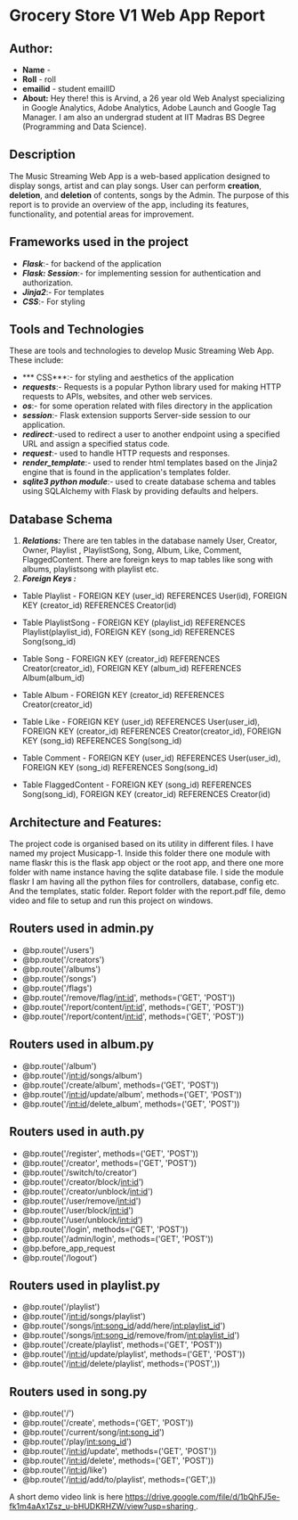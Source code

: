 # Grocery Store V1 Web App Report

## Author:
- **Name** - 
- **Roll** - roll
- **emailid** - student emailID
- **About:** Hey there! this is Arvind, a 26 year old Web Analyst specializing in Google Analytics, Adobe Analytics, Adobe Launch and Google Tag Manager. I am also an undergrad student at IIT Madras BS Degree (Programming and Data Science).

## Description
The Music Streaming Web App is a web-based application designed to display songs, artist and can play songs. User can perform **creation**, **deletion**, and **deletion** of contents, songs by the Admin. The purpose of this report is to provide an overview of the app, including its features, functionality, and potential areas for improvement.

## Frameworks used in the project
- ***Flask***:- for backend of the application
- ***Flask: Session***:- for implementing session for authentication and authorization.
- ***Jinja2***:- For templates
- ***CSS***:- For styling

## Tools and Technologies
These are tools and technologies to develop Music Streaming Web App. These include:

- *** CSS***:- for styling and aesthetics of the application
- ***requests***:- Requests is a popular Python library used for making HTTP requests to APIs, websites, and other web services.
- ***os***:- for some operation related with files directory in the application
- ***session***:- Flask extension supports Server-side session to our application.
- ***redirect***:-used to redirect a user to another endpoint using a specified URL and assign a specified
status code.
- ***request***:- used to handle HTTP requests and responses.
- ***render_template***:- used to render html templates based on the Jinja2 engine that is found in the
application's templates folder.
- ***sqlite3 python module***:- used to create database schema and tables using SQLAlchemy with Flask by
providing defaults and helpers.

## Database Schema
1. ***Relations:*** There are ten tables in the database namely User, Creator, Owner, Playlist , PlaylistSong, Song, Album, Like, Comment, FlaggedContent. There are foreign keys to map tables like song with albums, playlistsong with playlist etc. 
2. ***Foreign Keys :***
-  Table Playlist - FOREIGN KEY (user_id)  REFERENCES User(id),
                    FOREIGN KEY (creator_id) REFERENCES Creator(id)

- Table PlaylistSong - FOREIGN KEY (playlist_id) REFERENCES Playlist(playlist_id),
                       FOREIGN KEY (song_id) REFERENCES Song(song_id)

- Table Song - FOREIGN KEY (creator_id) REFERENCES Creator(creator_id),
               FOREIGN KEY (album_id) REFERENCES Album(album_id)

- Table Album - FOREIGN KEY (creator_id) REFERENCES Creator(creator_id)

- Table Like - FOREIGN KEY (user_id) REFERENCES User(user_id),
               FOREIGN KEY (creator_id) REFERENCES Creator(creator_id),
               FOREIGN KEY (song_id) REFERENCES Song(song_id)

- Table Comment - FOREIGN KEY (user_id) REFERENCES User(user_id),
                  FOREIGN KEY (song_id) REFERENCES Song(song_id)

- Table FlaggedContent - FOREIGN KEY (song_id) REFERENCES Song(song_id),
                         FOREIGN KEY (creator_id) REFERENCES Creator(id)


## Architecture and Features:
The project code is organised based on its utility in different files. I have named my project Musicapp-1.
Inside this folder there one module with name flaskr this is the flask app object or the root app, and there one more folder with name instance having the sqlite database file. I side the module flaskr I am having all the python files for controllers, database, config etc. And the templates, static folder. 
Report folder with the report.pdf file, demo video and file to setup and run this project on windows.

## Routers used in admin.py
- @bp.route('/users')
- @bp.route('/creators')
- @bp.route('/albums')
- @bp.route('/songs')
- @bp.route('/flags')
- @bp.route('/remove/flag/<int:id>', methods=('GET', 'POST'))
- @bp.route('/report/content/<int:id>', methods=('GET', 'POST'))
- @bp.route('/report/content/<int:id>', methods=('GET', 'POST'))


## Routers used in album.py
- @bp.route('/album')
- @bp.route('/<int:id>/songs/album')
- @bp.route('/create/album', methods=('GET', 'POST'))
- @bp.route('/<int:id>/update/album', methods=('GET', 'POST'))
- @bp.route('/<int:id>/delete_album', methods=('GET', 'POST'))


## Routers used in auth.py
- @bp.route('/register', methods=('GET', 'POST'))
- @bp.route('/creator', methods=('GET', 'POST'))
- @bp.route('/switch/to/creator')
- @bp.route('/creator/block/<int:id>')
- @bp.route('/creator/unblock/<int:id>')
- @bp.route('/user/remove/<int:id>')
- @bp.route('/user/block/<int:id>')
- @bp.route('/user/unblock/<int:id>')
- @bp.route('/login', methods=('GET', 'POST'))
- @bp.route('/admin/login', methods=('GET', 'POST'))
- @bp.before_app_request
- @bp.route('/logout')

## Routers used in playlist.py
- @bp.route('/playlist')
- @bp.route('/<int:id>/songs/playlist')
- @bp.route('/songs/<int:song_id>/add/here/<int:playlist_id>')
- @bp.route('/songs/<int:song_id>/remove/from/<int:playlist_id>')
- @bp.route('/create/playlist', methods=('GET', 'POST'))
- @bp.route('/<int:id>/update/playlist', methods=('GET', 'POST'))
- @bp.route('/<int:id>/delete/playlist', methods=('POST',))

## Routers used in song.py
- @bp.route('/')
- @bp.route('/create', methods=('GET', 'POST'))
- @bp.route('/current/song/<int:song_id>')
- @bp.route('/play/<int:song_id>')
- @bp.route('/<int:id>/update', methods=('GET', 'POST'))
- @bp.route('/<int:id>/delete', methods=('GET', 'POST'))
- @bp.route('/<int:id>/like')
- @bp.route('/<int:id>/add/to/playlist', methods=('GET',))

A short demo video link is here [ https://drive.google.com/file/d/1bQhFJ5e-fk1m4aAx1Zsz_u-bHUDKRHZW/view?usp=sharing ]().